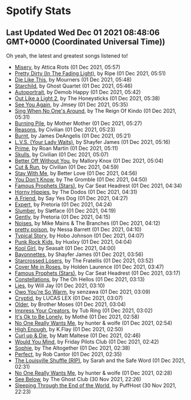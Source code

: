 
# Spotify Stats
## Last Updated Wed Dec 01 2021 08:48:06 GMT+0000 (Coordinated Universal Time))

Oh yeah, the latest and greatest songs listened to!

- [Misery](https://www.last.fm/music/Attica+Riots/_/Misery), by Attica Riots (01 Dec 2021, 05:57)
- [Pretty Dirty (In The Fading Light)](https://www.last.fm/music/Ripe/_/Pretty+Dirty+(In+The+Fading+Light)), by Ripe (01 Dec 2021, 05:51)
- [Die Like This](https://www.last.fm/music/Mourners/_/Die+Like+This), by Mourners (01 Dec 2021, 05:48)
- [Starchild](https://www.last.fm/music/Ghost+Quartet/_/Starchild), by Ghost Quartet (01 Dec 2021, 05:46)
- [Autoportrait](https://www.last.fm/music/Demob+Happy/_/Autoportrait), by Demob Happy (01 Dec 2021, 05:42)
- [Out Like a Light 2](https://www.last.fm/music/The+Honeysticks/_/Out+Like+a+Light+2), by The Honeysticks (01 Dec 2021, 05:38)
- [See You Again](https://www.last.fm/music/Jmsey/_/See+You+Again), by Jmsey (01 Dec 2021, 05:35)
- [Sing When No One's Around](https://www.last.fm/music/The+Reign+Of+Kindo/_/Sing+When+No+One%27s+Around), by The Reign Of Kindo (01 Dec 2021, 05:31)
- [Burning Pile](https://www.last.fm/music/Mother+Mother/_/Burning+Pile), by Mother Mother (01 Dec 2021, 05:27)
- [Reasons](https://www.last.fm/music/Civilian/_/Reasons), by Civilian (01 Dec 2021, 05:23)
- [Burnt](https://www.last.fm/music/James+DeAngelis/_/Burnt), by James DeAngelis (01 Dec 2021, 05:21)
- [L.V.S. (Your Lady Waits)](https://www.last.fm/music/Shayfer+James/_/L.V.S.+(Your+Lady+Waits)), by Shayfer James (01 Dec 2021, 05:16)
- [Prime](https://www.last.fm/music/Roan+Martin/_/Prime), by Roan Martin (01 Dec 2021, 05:11)
- [Skulls](https://www.last.fm/music/Civilian/_/Skulls), by Civilian (01 Dec 2021, 05:07)
- [Better Off Without You](https://www.last.fm/music/Mallory+Knox/_/Better+Off+Without+You), by Mallory Knox (01 Dec 2021, 05:04)
- [Cut & Run](https://www.last.fm/music/Civilian/_/Cut+&+Run), by Civilian (01 Dec 2021, 04:59)
- [Stay With Me](https://www.last.fm/music/Better+Love/_/Stay+With+Me), by Better Love (01 Dec 2021, 04:56)
- [You Don't Know](https://www.last.fm/music/The+Gromble/_/You+Don%27t+Know), by The Gromble (01 Dec 2021, 04:50)
- [Famous Prophets (Stars)](https://www.last.fm/music/Car+Seat+Headrest/_/Famous+Prophets+(Stars)), by Car Seat Headrest (01 Dec 2021, 04:34)
- [Horny Hippies](https://www.last.fm/music/The+Dodos/_/Horny+Hippies), by The Dodos (01 Dec 2021, 04:31)
- [A Friend](https://www.last.fm/music/Say+Yes+Dog/_/A+Friend), by Say Yes Dog (01 Dec 2021, 04:27)
- [Expert](https://www.last.fm/music/Pretoria/_/Expert), by Pretoria (01 Dec 2021, 04:24)
- [Slumber](https://www.last.fm/music/Sl%C3%B8tface/_/Slumber), by Sløtface (01 Dec 2021, 04:19)
- [Gently](https://www.last.fm/music/Pretoria/_/Gently), by Pretoria (01 Dec 2021, 04:15)
- [Noises](https://www.last.fm/music/Mike+Mains+&+The+Branches/_/Noises), by Mike Mains & The Branches (01 Dec 2021, 04:12)
- [pretty poison](https://www.last.fm/music/Nessa+Barrett/_/pretty+poison), by Nessa Barrett (01 Dec 2021, 04:10)
- [Typical Story](https://www.last.fm/music/Hobo+Johnson/_/Typical+Story), by Hobo Johnson (01 Dec 2021, 04:07)
- [Punk Rock Kids](https://www.last.fm/music/Huxlxy/_/Punk+Rock+Kids), by Huxlxy (01 Dec 2021, 04:04)
- [Kool Girl](https://www.last.fm/music/Seasalt/_/Kool+Girl), by Seasalt (01 Dec 2021, 04:00)
- [Bayonnettes](https://www.last.fm/music/Shayfer+James/_/Bayonnettes), by Shayfer James (01 Dec 2021, 03:56)
- [Starcrossed Losers](https://www.last.fm/music/The+Fratellis/_/Starcrossed+Losers), by The Fratellis (01 Dec 2021, 03:52)
- [Cover Me in Roses](https://www.last.fm/music/Holden+Laurence/_/Cover+Me+in+Roses), by Holden Laurence (01 Dec 2021, 03:47)
- [Famous Prophets (Stars)](https://www.last.fm/music/Car+Seat+Headrest/_/Famous+Prophets+(Stars)), by Car Seat Headrest (01 Dec 2021, 03:17)
- [Constellations](https://www.last.fm/music/The+Oh+Hellos/_/Constellations), by The Oh Hellos (01 Dec 2021, 03:13)
- [Lies](https://www.last.fm/music/Will+Jay/_/Lies), by Will Jay (01 Dec 2021, 03:10)
- [Owo You're So Warm](https://www.last.fm/music/senzawa/_/Owo+You%27re+So+Warm), by senzawa (01 Dec 2021, 03:09)
- [Cryptid](https://www.last.fm/music/LUCAS+LEX/_/Cryptid), by LUCAS LEX (01 Dec 2021, 03:07)
- [Older](https://www.last.fm/music/Brother+Moses/_/Older), by Brother Moses (01 Dec 2021, 03:04)
- [Impress Your Creators](https://www.last.fm/music/Tub+Ring/_/Impress+Your+Creators), by Tub Ring (01 Dec 2021, 03:02)
- [It's Ok to Be Lonely](https://www.last.fm/music/Moth%C3%A9/_/It%27s+Ok+to+Be+Lonely), by Mothé (01 Dec 2021, 02:58)
- [No One Really Wants Me](https://www.last.fm/music/hunter+&+wolfe/_/No+One+Really+Wants+Me), by hunter & wolfe (01 Dec 2021, 02:54)
- [High Enough](https://www.last.fm/music/K.Flay/_/High+Enough), by K.Flay (01 Dec 2021, 02:50)
- [Curl up & Die](https://www.last.fm/music/Matt+Maltese/_/Curl+up+&+Die), by Matt Maltese (01 Dec 2021, 02:46)
- [Would You Mind](https://www.last.fm/music/Friday+Pilots+Club/_/Would+You+Mind), by Friday Pilots Club (01 Dec 2021, 02:42)
- [Sophie](https://www.last.fm/music/The+Altogether/_/Sophie), by The Altogether (01 Dec 2021, 02:38)
- [Perfect](https://www.last.fm/music/Rob+Cantor/_/Perfect), by Rob Cantor (01 Dec 2021, 02:35)
- [The Louisville Shuffle (RIP)](https://www.last.fm/music/Sarah+and+the+Safe+Word/_/The+Louisville+Shuffle+(RIP)), by Sarah and the Safe Word (01 Dec 2021, 02:31)
- [No One Really Wants Me](https://www.last.fm/music/hunter+&+wolfe/_/No+One+Really+Wants+Me), by hunter & wolfe (01 Dec 2021, 02:28)
- [See Below](https://www.last.fm/music/The+Ghost+Club/_/See+Below), by The Ghost Club (30 Nov 2021, 22:26)
- [Sleeping Through the End of the World](https://www.last.fm/music/PuffHost/_/Sleeping+Through+the+End+of+the+World), by PuffHost (30 Nov 2021, 22:23)
